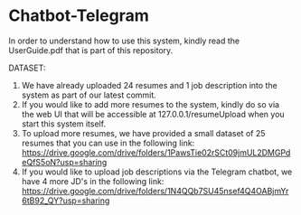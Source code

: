# Chatbot-Telegram

In order to understand how to use this system, kindly read the UserGuide.pdf that is part of this repository.

DATASET:

1. We have already uploaded 24 resumes and 1 job description into the system as part of our latest commit.
2. If you would like to add more resumes to the system, kindly do so via the web UI that will be accessible at 127.0.0.1/resumeUpload when you start this system itself.
3. To upload more resumes, we have provided a small dataset of 25 resumes that you can use in the following link: https://drive.google.com/drive/folders/1PawsTie02rSCt09jmUL2DMGPdeQfS5oN?usp=sharing
4. If you would like to upload job descriptions via the Telegram chatbot, we have 4 more JD's in the following link: https://drive.google.com/drive/folders/1N4QQb7SU45nsef4Q4OABjmYr6tB92_QY?usp=sharing
